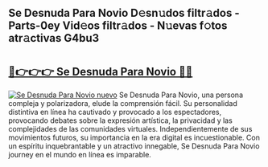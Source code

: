 ## Se Desnuda Para Novio D𝚎sn𝚞dos filtr𝚊dos - Parts-0ey Vid𝚎os filtr𝚊dos - N𝚞evas f𝚘tos atr𝚊ctivas G4bu3

# <h2><a href="http://mb2txc.tromn.icu/?c=Se+Desnuda+Para+Novio">🔗👉👉👉 Se Desnuda Para Novio 🔗🔗</a></h2>

[![Se Desnuda Para Novio nuevo](https://i.imgur.com/pEAQMta.gif)](http://mb2txc.tromn.icu/?c=Se+Desnuda+Para+Novio)
Se Desnuda Para Novio, una persona compleja y polarizadora, elude la comprensión fácil. Su personalidad distintiva en línea ha cautivado y provocado a los espectadores, provocando debates sobre la expresión artística, la privacidad y las complejidades de las comunidades virtuales. Independientemente de sus movimientos futuros, su importancia en la era digital es incuestionable. Con un espíritu inquebrantable y un atractivo innegable, Se Desnuda Para Novio journey en el mundo en línea es imparable.
